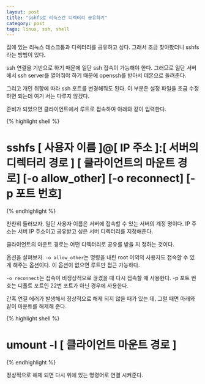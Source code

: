 ```yaml
---
layout: post
title: "sshfs로 리눅스간 디렉터리 공유하기"
category: post
tags: linux, ssh, shell
---
```

집에 있는 리눅스 데스크톱과 디렉터리를 공유하고 싶다. 그래서 조금 찾아봤더니 sshfs라는 방법이 있다.

ssh 연결을 기반으로 하기 때문에 일단 ssh 접속이 가능해야 한다. 그러므로 일단 서버에서 ssh server를 열어줘야 하기 때문에 openssh를 받아서 데몬으로 돌려준다.

그리고 개인 취향에 따라 ssh 포트를 변경해줘도 된다. 이 부분은 설정 파일을 조금 수정하면 되는데 여기 서는 다루지 않겠다.


준비가 되었으면 클라이언트에서 루트로 접속하여 아래와 같이 입력한다.

{% highlight shell %}
# sshfs [ 사용자 이름 ]@[ IP 주소 ]:[ 서버의 디렉터리 경로 ] [ 클라이언트의 마운트 경로] [-o allow_other] [-o reconnect] [-p  포트 번호]
{% endhighlight %}

찬찬히 둘러보자. 일단 사용자 이름은 서버에 접속할 수 있는 서버의 계정 명이다. IP 주소는 서버 IP 주소이고 공유받고 싶은 서버 디렉터리를 지정해준다.

클라이언트의 마운트 경로는 어떤 디렉터리로 공유를 받을 지 정하는 것이다.

옵션을 살펴보자. `-o allow_other`는 명령을 내린 root 이외의 사용자도 접속할 수 있게 해주는 옵션이다. 이 옵션이 없으면 루트만 접근 가능하다.

`-o reconnect`는 접속이 비정상적으로 끊겼을 때 다시 접속할 때 사용한다. -p 포트 번호는 디폴트 포트인 22번 포트가 아닌 경우에 사용한다.


간혹 연결 에러가 발생해서 정상적으로 해제 되지 않을 때가 있는 데, 그럴 때면 아래와 같이 마운트를 해제해 준다.

{% highlight shell %}
# umount -l [ 클라이언트 마운트 경로 ]
{% endhighlight %}

정상적으로 해제 되면 다시 위에 있는 명령어로 연결 시켜준다.

